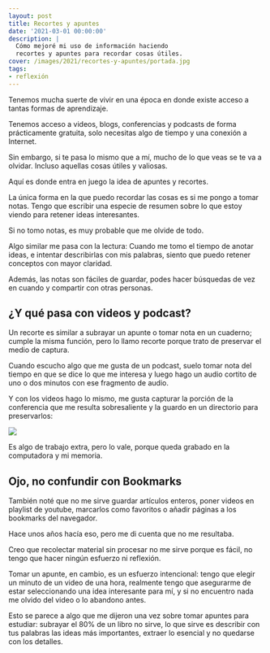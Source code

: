 ```yaml
---
layout: post
title: Recortes y apuntes
date: '2021-03-01 00:00:00'
description: |
  Cómo mejoré mi uso de información haciendo
  recortes y apuntes para recordar cosas útiles.
cover: /images/2021/recortes-y-apuntes/portada.jpg
tags:
- reflexión
---
```


Tenemos mucha suerte de vivir en una época en donde existe acceso
a tantas formas de aprendizaje.

Tenemos acceso a videos, blogs, conferencias y podcasts
de forma prácticamente gratuita, solo necesitas algo
de tiempo y una conexión a Internet.

Sin embargo, si te pasa lo mismo que a mí, mucho de lo que
veas se te va a olvidar. Incluso aquellas cosas útiles
y valiosas. 

Aquí es donde entra en juego la idea de apuntes y recortes. 

La única forma en la que puedo recordar las cosas es si me pongo a
tomar notas. Tengo que escribir una especie de resumen sobre lo
que estoy viendo para retener ideas interesantes.

Si no tomo notas, es muy probable que me olvide de todo.

Algo similar me pasa con la lectura: Cuando me tomo el tiempo de
anotar ideas, e intentar describirlas con mis palabras, siento
que puedo retener conceptos con mayor claridad.

Además, las notas son fáciles de guardar, podes hacer búsquedas
de vez en cuando y compartir con otras personas.

## ¿Y qué pasa con videos y podcast?

Un recorte es similar a subrayar un apunte o tomar nota
en un cuaderno; cumple la misma función, pero lo llamo
recorte porque trato de preservar el medio de captura.

Cuando escucho algo que me gusta de un podcast, suelo tomar
nota del tiempo en que se dice lo que me interesa y luego hago
un audio cortito de uno o dos minutos con ese fragmento de
audio.

Y con los videos hago lo mismo, me gusta capturar la porción de la
conferencia que me resulta sobresaliente y la guardo en
un directorio para preservarlos:

![](/images/2021/recortes-y-apuntes/videos.jpg)

Es algo de trabajo extra, pero lo vale, porque queda grabado en la
computadora y mi memoria.

## Ojo, no confundir con Bookmarks

También noté que no me sirve guardar artículos enteros, poner videos en playlist de
youtube, marcarlos como favoritos o añadir páginas a los bookmarks del navegador.

Hace unos años hacía eso, pero me di cuenta que no me resultaba.

Creo que recolectar material sin procesar no me sirve porque es fácil, no
tengo que hacer ningún esfuerzo ni reflexión.

Tomar un apunte, en cambio, es un esfuerzo intencional: tengo
que elegir un minuto de un video de una hora, realmente tengo que asegurarme
de estar seleccionando una idea interesante para mí, y si no encuentro nada
me olvido del video o lo abandono antes.

Esto se parece a algo que me dijeron una vez sobre tomar apuntes
para estudiar: subrayar el 80% de un libro no sirve, lo que sirve es describir
con tus palabras las ideas más importantes, extraer lo esencial y no quedarse
con los detalles.

